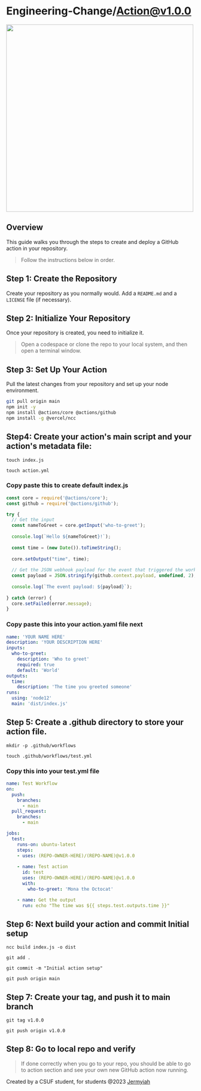 # Engineering-Change/Action@v1.0.0

<img src="[https://github.com/Engineering-Change/Action/assets/31228460/0e944187-9ad5-4d3c-8156-29f113cd3f65](https://github.com/Engineering-Change/Action/assets/31228460/31a95f67-e830-4d67-9ef8-62720bf79a68)" width="500">

## Overview

This guide walks you through the steps to create and deploy a GitHub action in your repository. 
>Follow the instructions below in order.

## Step 1: Create the Repository

Create your repository as you normally would. Add a `README.md` and a `LICENSE` file (if necessary).

## Step 2: Initialize Your Repository

Once your repository is created, you need to initialize it.
>Open a codespace or clone the repo to your local system, and then open a terminal window.

## Step 3: Set Up Your Action

Pull the latest changes from your repository and set up your node environment.

```bash
git pull origin main
npm init -y
npm install @actions/core @actions/github
npm install -g @vercel/ncc
```
## Step4: Create your action's main script and your action's metadata file:

`touch index.js`

`touch action.yml`

### Copy paste this to create default index.js

```javascript
const core = require('@actions/core');
const github = require('@actions/github');

try {
  // Get the input
  const nameToGreet = core.getInput('who-to-greet');
  
  console.log(`Hello ${nameToGreet}!`);
  
  const time = (new Date()).toTimeString();
  
  core.setOutput("time", time);
  
  // Get the JSON webhook payload for the event that triggered the workflow
  const payload = JSON.stringify(github.context.payload, undefined, 2);
  
  console.log(`The event payload: ${payload}`);
  
} catch (error) {
  core.setFailed(error.message);
}
```

### Copy paste this into your action.yaml file next

```yaml
name: 'YOUR NAME HERE'
description: 'YOUR DESCRIPTION HERE'
inputs:
  who-to-greet:
    description: 'Who to greet'
    required: true
    default: 'World'
outputs:
  time:
    description: 'The time you greeted someone'
runs:
  using: 'node12'
  main: 'dist/index.js'
```

## Step 5: Create a .github directory to store your action file.

`mkdir -p .github/workflows`

`touch .github/workflows/test.yml` 

### Copy this into your test.yml file

```yaml
name: Test Workflow
on:
  push:
    branches:
      - main
  pull_request:
    branches:
      - main

jobs:
  test:
    runs-on: ubuntu-latest
    steps:
    - uses: (REPO-OWNER-HERE)/(REPO-NAME)@v1.0.0
    
    - name: Test action
      id: test
      uses: (REPO-OWNER-HERE)/(REPO-NAME)@v1.0.0
      with:
        who-to-greet: 'Mona the Octocat'

    - name: Get the output
      run: echo "The time was ${{ steps.test.outputs.time }}"
```

## Step 6: Next build your action and commit Initial setup

`ncc build index.js -o dist`

`git add .`

`git commit -m "Initial action setup"`

`git push origin main`

## Step 7: Create your tag, and push it to main branch

`git tag v1.0.0`

`git push origin v1.0.0`

## Step 8: Go to local repo and verify 

>If done correctly when you go to your repo, you should be able to go to action section 
>and see your own new GitHub action now running.

Created by a CSUF student, for students @2023 [Jermyiah](https://github.com/jge162)
